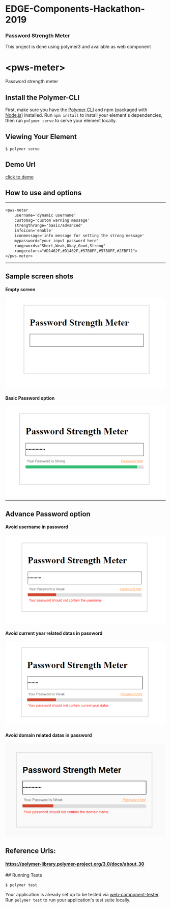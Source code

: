 <h1>EDGE-Components-Hackathon-2019</h1>

<h3>Password Strength Meter</h3>
<p>This project is done using polymer3 and available as web component</p>

# \<pws-meter\>

Password strength meter

## Install the Polymer-CLI

First, make sure you have the [Polymer CLI](https://www.npmjs.com/package/polymer-cli) and npm (packaged with [Node.js](https://nodejs.org)) installed. Run `npm install` to install your element's dependencies, then run `polymer serve` to serve your element locally.

## Viewing Your Element

```
$ polymer serve
```

## Demo Url

<a href="https://stackblitz.com/edit/polymer-3-template-xmtjcc?file=custom-element.js">click to demo</a>

## How to use and options

---

    <pws-meter 
        username='dynamic username' 
        customsg='custom warning message'  
        strengthrange='basic/advanced' 
        infoicon='enable' 
        iconmessage='info message for setting the strong message'  
        mypassword="your input password here"
        rangewords="Short,Weak,Okay,Good,Strong"
        rangecolors="#D1462F,#D1462F,#57B8FF,#57B8FF,#2FBF71">
    </pws-meter>
---

## Sample screen shots
<h4>Empty screen</h4>
<img src="screens/password_meter_fill.png">
<h4>Basic Password option</h4>
<img src="screens/password_strong.png">

---
Advance Password option
---
<h4>Avoid username in password</h4>
<img src="screens/advance_password_option.png">

<h4>Avoid current year related datas in password</h4>
<img src="screens/advance_password_generate.png">

<h4>Avoid domain related datas in password</h4>
<img src="screens/domain_name_checking.png">

## Reference Urls:
<h4><a href="https://polymer-library.polymer-project.org/3.0/docs/about_30">https://polymer-library.polymer-project.org/3.0/docs/about_30</a></h4>
## Running Tests

```
$ polymer test
```

Your application is already set up to be tested via [web-component-tester](https://github.com/Polymer/web-component-tester). Run `polymer test` to run your application's test suite locally.
